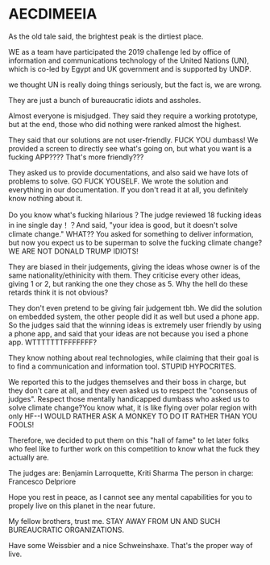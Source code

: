 # AECDIMEEIA

As the old tale said, the brightest peak is the dirtiest place.

WE as a team have participated the 2019 challenge led by office of information and communications technology of the United Nations (UN), which is co-led by Egypt and UK government and is supported by UNDP.

we thought UN is really doing things seriously, but the fact is, we are wrong.

They are just a bunch of bureaucratic idiots and assholes.

Almost everyone is misjudged. They said they require a working prototype, but at the end, those who did nothing were ranked almost the highest.

They said that our solutions are not user-friendly. FUCK YOU dumbass! We provided a screen to directly see what's going on, but what you want is a fucking APP???? That's more friendly???

They asked us to provide documentations, and also said we have lots of problems to solve. GO FUCK YOUSELF. We wrote the solution and everything in our documentation. If you don't read it at all, you definitely know nothing about it.

Do you know what's fucking hilarious？The judge reviewed 18 fucking ideas in ine single day！？And said, "your idea is good, but it doesn't solve climate change." WHAT?? You asked for something to deliver information, but now you expect us to be superman to solve the fucking climate change? WE ARE NOT DONALD TRUMP IDIOTS!

They are biased in their judgements, giving the ideas whose owner is of the same nationality/ethinicity with them. They criticise every other ideas, giving 1 or 2, but ranking the one they chose as 5. Why the hell do these retards think it is not obvious?

They don't even pretend to be giving fair judgement tbh. We did the solution on embedded system, the other people did it as well but used a phone app. So the judges said that the winning ideas is extremely user friendly by using a phone app, and said that your ideas are not because you ised a phone app. WTTTTTTTFFFFFFF?

They know nothing about real technologies, while claiming that their goal is to find a communication and information tool. STUPID HYPOCRITES.

We reported this to the judges themselves and their boss in charge, but they don't care at all, and they even asked us to respect the "consensus of judges". Respect those mentally handicapped dumbass who asked us to solve climate change?You know what, it is like flying over polar region with only HF--I WOULD RATHER ASK A MONKEY TO DO IT RATHER THAN YOU FOOLS!

Therefore, we decided to put them on this "hall of fame" to let later folks who feel like to further work on this competition to know what the fuck they actually are.

The judges are: Benjamin Larroquette, Kriti Sharma
The person in charge: Francesco Delpriore

Hope you rest in peace, as I cannot see any mental capabilities for you to propely live on this planet in the near future.

My fellow brothers, trust me. STAY AWAY FROM UN AND SUCH BUREAUCRATIC ORGANIZATIONS.

Have some Weissbier and a nice Schweinshaxe. That's the proper way of live.
